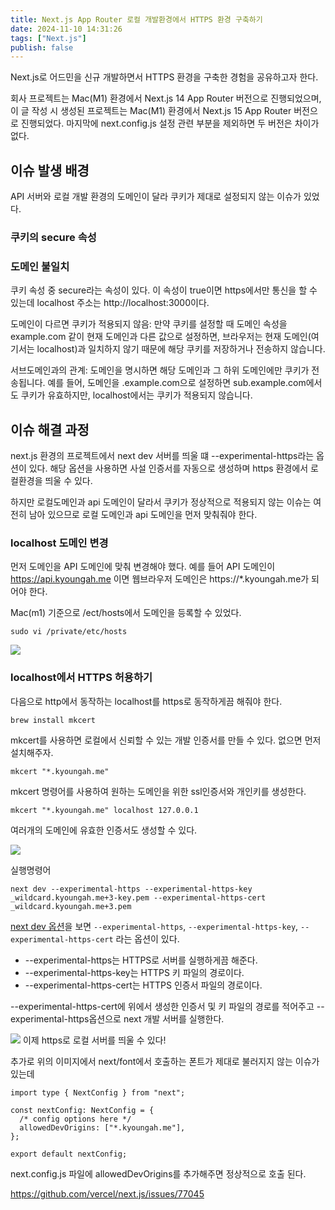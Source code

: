 ```yaml
---
title: Next.js App Router 로컬 개발환경에서 HTTPS 환경 구축하기
date: 2024-11-10 14:31:26
tags: ["Next.js"]
publish: false
---
```


Next.js로 어드민을 신규 개발하면서 HTTPS 환경을 구축한 경험을 공유하고자 한다.

회사 프로젝트는 Mac(M1) 환경에서 Next.js 14 App Router 버전으로 진행되었으며, 이 글 작성 시 생성된 프로젝트는 Mac(M1) 환경에서 Next.js 15 App Router 버전으로 진행되었다. 마지막에 next.config.js 설정 관련 부분을 제외하면 두 버전은 차이가 없다.

## 이슈 발생 배경

API 서버와 로컬 개발 환경의 도메인이 달라 쿠키가 제대로 설정되지 않는 이슈가 있었다.

### 쿠키의 secure 속성

### 도메인 불일치

쿠키 속성 중 secure라는 속성이 있다. 이 속성이 true이면 https에서만 통신을 할 수 있는데 localhost 주소는 http://localhost:3000이다.

도메인이 다르면 쿠키가 적용되지 않음:
만약 쿠키를 설정할 때 도메인 속성을 example.com 같이 현재 도메인과 다른 값으로 설정하면, 브라우저는 현재 도메인(여기서는 localhost)과 일치하지 않기 때문에 해당 쿠키를 저장하거나 전송하지 않습니다.

서브도메인과의 관계:
도메인을 명시하면 해당 도메인과 그 하위 도메인에만 쿠키가 전송됩니다. 예를 들어, 도메인을 .example.com으로 설정하면 sub.example.com에서도 쿠키가 유효하지만, localhost에서는 쿠키가 적용되지 않습니다.

## 이슈 해결 과정

next.js 환경의 프로젝트에서 next dev 서버를 띄울 떄 --experimental-https라는 옵션이 있다.
해당 옵션을 사용하면 사설 인증서를 자동으로 생성하며 https 환경에서 로컬환경을 띄울 수 있다.

하지만 로컬도메인과 api 도메인이 달라서 쿠키가 정상적으로 적용되지 않는 이슈는 여전히 남아 있으므로 로컬 도메인과 api 도메인을 먼저 맞춰줘야 한다.

### localhost 도메인 변경

먼저 도메인을 API 도메인에 맞춰 변경해야 했다.
예를 들어 API 도메인이 https://api.kyoungah.me 이면 웹브라우저 도메인은 https://\*.kyoungah.me가 되어야 한다.

Mac(m1) 기준으로 /ect/hosts에서 도메인을 등록할 수 있었다.

```
sudo vi /private/etc/hosts
```

![](/images/posts/Next.js-App-Router에서-Cookie-사용하기-1.png)

### localhost에서 HTTPS 허용하기

다음으로 http에서 동작하는 localhost를 https로 동작하게끔 해줘야 한다.

```
brew install mkcert
```

mkcert를 사용하면 로컬에서 신뢰할 수 있는 개발 인증서를 만들 수 있다. 없으면 먼저 설치해주자.

```
mkcert "*.kyoungah.me"
```

mkcert 명령어를 사용하여 원하는 도메인을 위한 ssl인증서와 개인키를 생성한다.

```
mkcert "*.kyoungah.me" localhost 127.0.0.1
```

여러개의 도메인에 유효한 인증서도 생성할 수 있다.

![](../images/posts/Next.js-App-Router에서-Cookie-사용하기-2.png)

실행명령어

```
next dev --experimental-https --experimental-https-key _wildcard.kyoungah.me+3-key.pem --experimental-https-cert _wildcard.kyoungah.me+3.pem
```

[next dev 옵션](https://nextjs.org/docs/app/api-reference/cli/next)을 보면 `--experimental-https`, `--experimental-https-key`, `--experimental-https-cert` 라는 옵션이 있다.

- --experimental-https는 HTTPS로 서버를 실행하게끔 해준다.
- --experimental-https-key는 HTTPS 키 파일의 경로이다.
- --experimental-https-cert는 HTTPS 인증서 파일의 경로이다.

--experimental-https-cert에 위에서 생성한 인증서 및 키 파일의 경로를 적어주고 --experimental-https옵션으로 next 개발 서버를 실행한다.

![](../images/posts/Next.js-App-Router에서-Cookie-사용하기-3.png)
이제 https로 로컬 서버를 띄울 수 있다!

추가로 위의 이미지에서 next/font에서 호출하는 폰트가 제대로 불러지지 않는 이슈가 있는데

```
import type { NextConfig } from "next";

const nextConfig: NextConfig = {
  /* config options here */
  allowedDevOrigins: ["*.kyoungah.me"],
};

export default nextConfig;

```

next.config.js 파일에 allowedDevOrigins를 추가해주면 정상적으로 호출 된다.

https://github.com/vercel/next.js/issues/77045
